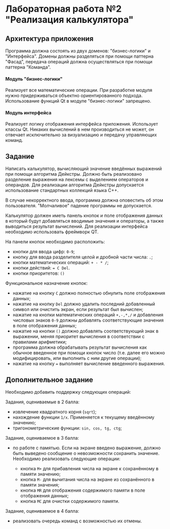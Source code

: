 # Лабораторная работа №2 "Реализация калькулятора"


## Архитектура приложения

Программа должна состоять из двух доменов: "бизнес-логики" и "Интерфейса". Домены должны разделяться при помощи паттерна "Фасад", передача операций должна осуществляться при помощи паттерна "Команда".

#### Модуль "бизнес-логики"
Реализует все математические операции. При разработке модуля нужно придерживаться объектно ориентированного подхода. Использование функций Qt в модуле "бизнес-логики" запрещено.

#### Модуль интерфейса
Реализует логику отображения интерфейса приложения. Использует классы Qt. Никаких вычислений в нем производиться не может, он отвечает исключительно за визуализацию и передачу управляющих команд.

## Задание
Написать калькулятор, вычисляющий значение введённых выражений при помощи алгоритма Дейкстры. Должно быть реализовано разделение выражения на лексемы с выделением операторов и операндов. Для реализации алгоритма Дейкстры допускается использование стандартных коллекций языка C++.

В случае некорректного ввода, программа должна оповестить об этом пользователя. "Молчаливое" падение программы не допускается.

Калькулятор должен иметь панель кнопок и поле отображения данных в который будут добавляться вводимые значения и операторы, а также выводиться результат вычислений. Для реализации интерфейса необходимо использовать фреймворк QT.

На панели кнопок необходимо расположить:

* кнопки для ввода цифр: `0-9`;
* кнопку для ввода разделителя целой и дробной части числа: `.`;
* кнопки математических операций: `+ - * /`;
* кнопки действий: `= С Del`.
* кнопки приоритетов: `()`


Функциональное назначение кнопок: 

* нажатие на кнопку `C` должно полностью обнулить поле отображения данных;
* нажатие на кнопку `Del` должно удалить последний добавленный символ или очистить экран, если результат был вычислен;
* нажатие на кнопки математических операций `+,-,*,/` и добавления числовых знаков `0-9` должны добавлять соответствующие значения в поле отображения данных;
* нажатие на кнопки `()` должно добавлять соответствующий знак в выражении, меняя приоритет вычисления в соответствии с правилами арифметики;
* программа должна обрабатывать результат вычисления как обычное введенное при помощи кнопок число (т.е. далее его можно модифицировать, или выполнить с ним другие операции);
* нажатие на кнопку `=` выполняет вычисление введенного выражения.

## Дополнительное задание

Необходимо добавить поддержку следующих операций: 

Задания, оцениваемые в 2 балла:
* извлечение квадратного корня (`sqrt`);
* нахождение функции `1/x`. Применяется к текущему введённому значению;
* тригонометрические функции: `sin, cos, tg, ctg`;

Задание, оцениваемое в 3 балла:

* по работе с памятью. Если на экране введено выражение, должно быть выведено сообщение о невозможности сохранить значение. Необходимо реализовать следующие операции:

	* кнопка `M+` для прибавления числа на экране к сохранённому в памяти значению;
	* кнопка `M-` для вычитания числа на экране из сохранённого в памяти значения;
	* кнопка `MR` для отображения содержимого памяти в поле отображения данных;
	* кнопка `MC` для очистки содержимого памяти.

Задание, оцениваемое в 4 балла:

* реализовать очередь команд с возможностью их отмены.